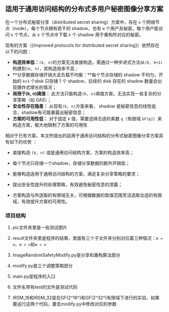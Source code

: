 ## 适用于通用访问结构的分布式多用户秘密图像分享方案

在一个分布式秘密分享（distributed secret sharing）方案中，存在 `n` 个网络节点（node），每个节点拥有若干的 shadow，也有 `m` 个用户及秘密，每个用户能访问 `k` 个节点，从 `k` 个节点中下载 `k` 个 shadow 用于重构所对应的秘密。 

现有的方案（《Improved protocols for distributed secret sharing》）依然存在以下的问题：  

- **构造效率低：**`(k, n)`的方案无法直接构造，需通过一种步进式方法从`(k, k+1)`构建到`(k, n)`，其构造效率不高 ;
- **分享数据存储开销大且负载不均衡：**每个节点存储的 shadow 不均匀，开始的 `k+1` 个disk 只存储 1 个 shadow，后续的 disk 存在的 shadow 数量会出现爆炸式增长的情况；
- **局限于(k, n)阈值：** 此方法只能构造`(k, n)`阈值方案，无法实现一些复杂的分享策略（如 GAS）；
- **安全性存在隐患：** 从现有`(k, n)`方案来看， shadow 是秘密信息的线性组合，shadow有可能暴露出秘密信息；
- **方案的可用性低：** 对于固定 `k` 值，需要选择合适的素数 `q`（有限域 `GF(q)`）来构造方案，极大地限制了方案的可用性  

相对于已有方案，本文所提出的适用于通用访问结构的分布式秘密图像分享方案具有如下的优势 ：

- 直接构造 `(k, n)` 或是通用访问结构方案，方案的构造效率高；  

- 每个节点只存储一个shadow，存储分享数据的额外开销低；
- 能够构造适用于通用访问结构的方案，满足复杂分享策略的要求；
- 提出安全性提升的处理策略，有效避免秘密信息的泄露；
- 方案构造与所选取的有限域无关，可根据数据的取值范围灵活选取合适的有限域，有效提升方案的可用性。



### 项目结构

1. pic文件夹里是一些测试图片
2. result文件夹里是程序的结果，里面有三个子文件夹分别对应着三种情况：`m = n`、`m > n`和`m < n`

3. ImageRandomSafetyModify.py是分享和重构算法部分

4. modify.py是三个调整策略部分

5. main.py是程序的入口
6. 文件名带有test的文件是测试代码

7. IRSM_16和IRSM_32是在GF(2^16^)和GF(2^32^)有限域下进行的实验，如果要运行这两个代码，要去modify.py中修改对应的参数
